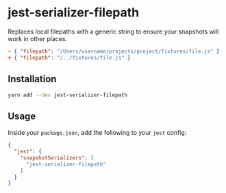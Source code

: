# jest-serializer-filepath

Replaces local filepaths with a generic string to ensure your snapshots will
work in other places.

```json
- { "filepath": "/Users/username/projects/project/fixtures/file.js" }
+ { "filepath": "/../fixtures/file.js" }
```

## Installation

```sh
yarn add --dev jest-serializer-filepath
```

## Usage

Inside your `package.json`, add the following to your `jest` config:

```json
{
  "jest": {
    "snapshotSerializers": [
      "jest-serializer-filepath"
    ]
  }
}
```
